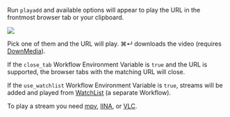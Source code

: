 Run `playadd` and available options will appear to play the URL in the frontmost browser tab or your clipboard.

![](https://i.imgur.com/xeUx0lj.png)

Pick one of them and the URL will play. ⌘↵ downloads the video (requires [DownMedia](https://github.com/vitorgalvao/alfred-workflows/tree/master/DownMedia)).

If the `close_tab` Workflow Environment Variable is `true` and the URL is supported, the browser tabs with the matching URL will close.

If the `use_watchlist` Workflow Environment Variable is `true`, streams will be added and played from [WatchList](https://github.com/vitorgalvao/alfred-workflows/tree/master/WatchList) (a separate Workflow).

To play a stream you need [mpv](http://mpv.io/), [IINA](https://lhc70000.github.io/iina/), or [VLC](http://www.videolan.org/vlc/index.html).
